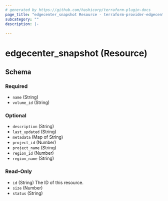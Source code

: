 ```yaml
---
# generated by https://github.com/hashicorp/terraform-plugin-docs
page_title: "edgecenter_snapshot Resource - terraform-provider-edgecenter"
subcategory: ""
description: |-
  
---
```


# edgecenter_snapshot (Resource)





<!-- schema generated by tfplugindocs -->
## Schema

### Required

- `name` (String)
- `volume_id` (String)

### Optional

- `description` (String)
- `last_updated` (String)
- `metadata` (Map of String)
- `project_id` (Number)
- `project_name` (String)
- `region_id` (Number)
- `region_name` (String)

### Read-Only

- `id` (String) The ID of this resource.
- `size` (Number)
- `status` (String)


